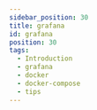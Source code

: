 ```yaml
---
sidebar_position: 30
title: grafana
id: grafana
position: 30
tags:
  - Introduction
  - grafana
  - docker
  - docker-compose
  - tips
---
```

